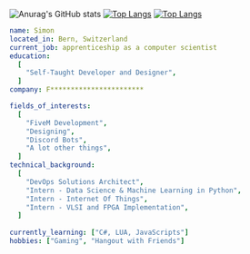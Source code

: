 ![Anurag's GitHub stats](https://github-readme-stats.vercel.app/api?username=Susivager&show_icons=true&theme=transparent)
[![Top Langs](https://github-readme-stats.vercel.app/api/top-langs/?username=Susivager)](https://github.com/anuraghazra/github-readme-stats)
[![Top Langs](https://github-readme-stats.vercel.app/api/top-langs/?username=Susivager&langs_count=8)](https://github.com/anuraghazra/github-readme-stats)


```yaml
name: Simon
located_in: Bern, Switzerland
current_job: apprenticeship as a computer scientist
education:
  [
    "Self-Taught Developer and Designer",
  ]
company: F***********************

fields_of_interests:
  [
    "FiveM Development",
    "Designing",
    "Discord Bots",
    "A lot other things",
  ]
technical_background:
  [
    "DevOps Solutions Architect",
    "Intern - Data Science & Machine Learning in Python",
    "Intern - Internet Of Things",
    "Intern - VLSI and FPGA Implementation",
  ]
  
currently_learning: ["C#, LUA, JavaScripts"]
hobbies: ["Gaming", "Hangout with Friends"]
```
  
